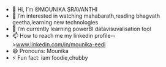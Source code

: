 - 👋 Hi, I’m @MOUNIKA SRAVANTHI
- 👀 I’m interested in watching mahabarath,reading bhagvath geetha,learning new technologies
- 🌱 I’m currently learning powerBI datavisuvalisation tool
- 📫 How to reach me my linkedin profile-->www.linkedin.com/in/mounika-eedi
- 😄 Pronouns: Mounika
- ⚡ Fun fact: iam foodie,chubby

<!---
MOUNIKA-SRAVANTHI/MOUNIKA-SRAVANTHI is a ✨ special ✨ repository because its `README.md` (this file) appears on your GitHub profile.
You can click the Preview link to take a look at your changes.
--->
